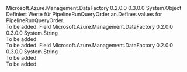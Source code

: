 <Type Name="PipelineRunQueryOrder" FullName="Microsoft.Azure.Management.DataFactory.Models.PipelineRunQueryOrder">
  <TypeSignature Language="C#" Value="public static class PipelineRunQueryOrder" />
  <TypeSignature Language="ILAsm" Value=".class public auto ansi abstract sealed beforefieldinit PipelineRunQueryOrder extends System.Object" />
  <TypeSignature Language="DocId" Value="T:Microsoft.Azure.Management.DataFactory.Models.PipelineRunQueryOrder" />
  <TypeSignature Language="VB.NET" Value="Public Class PipelineRunQueryOrder" />
  <TypeSignature Language="F#" Value="type PipelineRunQueryOrder = class" />
  <AssemblyInfo>
    <AssemblyName>Microsoft.Azure.Management.DataFactory</AssemblyName>
    <AssemblyVersion>0.2.0.0</AssemblyVersion>
    <AssemblyVersion>0.3.0.0</AssemblyVersion>
  </AssemblyInfo>
  <Base>
    <BaseTypeName>System.Object</BaseTypeName>
  </Base>
  <Interfaces />
  <Docs>
    <summary>
            <span data-ttu-id="00d39-101">Definiert Werte für PipelineRunQueryOrder an.</span><span class="sxs-lookup"><span data-stu-id="00d39-101">Defines values for PipelineRunQueryOrder.</span></span>
            </summary>
    <remarks>To be added.</remarks>
  </Docs>
  <Members>
    <Member MemberName="ASC">
      <MemberSignature Language="C#" Value="public const string ASC;" />
      <MemberSignature Language="ILAsm" Value=".field public static literal string ASC" />
      <MemberSignature Language="DocId" Value="F:Microsoft.Azure.Management.DataFactory.Models.PipelineRunQueryOrder.ASC" />
      <MemberSignature Language="VB.NET" Value="Public Const ASC As String " />
      <MemberSignature Language="F#" Value="val mutable ASC : string" Usage="Microsoft.Azure.Management.DataFactory.Models.PipelineRunQueryOrder.ASC" />
      <MemberType>Field</MemberType>
      <AssemblyInfo>
        <AssemblyName>Microsoft.Azure.Management.DataFactory</AssemblyName>
        <AssemblyVersion>0.2.0.0</AssemblyVersion>
        <AssemblyVersion>0.3.0.0</AssemblyVersion>
      </AssemblyInfo>
      <ReturnValue>
        <ReturnType>System.String</ReturnType>
      </ReturnValue>
      <Docs>
        <summary>To be added.</summary>
        <remarks>To be added.</remarks>
      </Docs>
    </Member>
    <Member MemberName="DESC">
      <MemberSignature Language="C#" Value="public const string DESC;" />
      <MemberSignature Language="ILAsm" Value=".field public static literal string DESC" />
      <MemberSignature Language="DocId" Value="F:Microsoft.Azure.Management.DataFactory.Models.PipelineRunQueryOrder.DESC" />
      <MemberSignature Language="VB.NET" Value="Public Const DESC As String " />
      <MemberSignature Language="F#" Value="val mutable DESC : string" Usage="Microsoft.Azure.Management.DataFactory.Models.PipelineRunQueryOrder.DESC" />
      <MemberType>Field</MemberType>
      <AssemblyInfo>
        <AssemblyName>Microsoft.Azure.Management.DataFactory</AssemblyName>
        <AssemblyVersion>0.2.0.0</AssemblyVersion>
        <AssemblyVersion>0.3.0.0</AssemblyVersion>
      </AssemblyInfo>
      <ReturnValue>
        <ReturnType>System.String</ReturnType>
      </ReturnValue>
      <Docs>
        <summary>To be added.</summary>
        <remarks>To be added.</remarks>
      </Docs>
    </Member>
  </Members>
</Type>